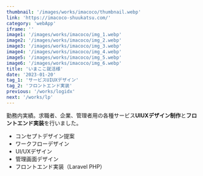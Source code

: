 ```yaml
---
thumbnail: '/images/works/imacoco/thumbnail.webp'
link: 'https://imacoco-shuukatsu.com/'
category: 'webApp'
iframe: ''
image1: '/images/works/imacoco/img_1.webp'
image2: '/images/works/imacoco/img_2.webp'
image3: '/images/works/imacoco/img_3.webp'
image4: '/images/works/imacoco/img_4.webp'
image5: '/images/works/imacoco/img_5.webp'
image6: '/images/works/imacoco/img_6.webp'
title: 'いまここ就活様'
date: '2023-01-20'
tag_1: 'サービスUIUXデザイン'
tag_2: 'フロントエンド実装'
previous: '/works/logidx'
next: '/works/lp'
---
```


勤務内実績。求職者、企業、管理者用の各種サービス**UIUXデザイン制作**と**フロントエンド実装**を行いました。

- コンセプトデザイン提案
- ワークフローデザイン
- UI/UXデザイン
- 管理画面デザイン
- フロントエンド実装（Laravel PHP）